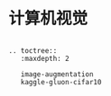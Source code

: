 # 计算机视觉


```eval_rst

.. toctree::
   :maxdepth: 2

   image-augmentation
   kaggle-gluon-cifar10
```
